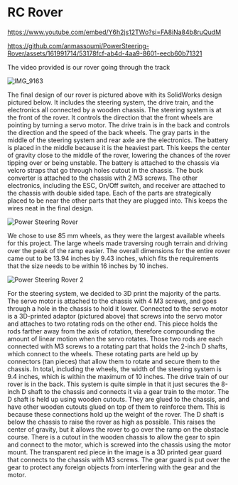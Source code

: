 # RC Rover

https://www.youtube.com/embed/Y6h2js12TWo?si=FA8iNa84b8ruQudM

https://github.com/anmassoumi/PowerSteering-Rover/assets/161991714/53178fcf-ab4d-4aa9-8601-eecb60b71321


The video provided is our rover going through the track

![IMG_9163](https://github.com/anmassoumi/Autonomous-Rover/assets/161991714/6d773c92-1811-4a94-bc4b-251a0f6b89cd)


The final design of our rover is pictured above with its SolidWorks design pictured below. It includes the steering system, the drive train, and the electronics all connected by a wooden chassis. The steering system is at the front of the rover. It controls the direction that the front wheels are pointing by turning a servo motor. The drive train is in the back and controls the direction and the speed of the back wheels.
The gray parts in the middle of the steering system and rear axle are the electronics. The battery is placed in the middle because it is the heaviest part. This keeps the center of gravity close to the middle of the rover, lowering the chances of the rover tipping over or being unstable. The battery is attached to the chassis via velcro straps that go through holes cutout in the chassis. The buck converter is attached to the chassis with 2 M3 screws. The other electronics, including the ESC, On/Off switch, and receiver are attached to the chassis with double sided tape. Each of the parts are strategically placed to be near the other parts that they are plugged into. This keeps the wires neat in the final design.


![Power Steering Rover](https://github.com/anmassoumi/PowerSteering-Rover/assets/161991714/e3dfcaf8-7c4c-46da-adab-241f4bcc5247)


We chose to use 85 mm wheels, as they were the largest available wheels for this project. The large wheels made traversing rough terrain and driving over the peak of the ramp easier. The overall dimensions for the entire rover came out to be 13.94 inches by 9.43 inches, which fits the requirements that the size needs to be within 16 inches by 10 inches.


![Power Steering Rover 2](https://github.com/anmassoumi/PowerSteering-Rover/assets/161991714/a61024b6-18b2-4f5d-aeb2-b74f01e71ef8)


For the steering system, we decided to 3D print the majority of the parts. The servo motor is attached to the chassis with 4 M3 screws, and goes through a hole in the chassis to hold it lower. Connected to the servo motor is a 3D-printed adaptor (pictured above) that screws into the servo motor and attaches to two rotating rods on the other end. This piece holds the rods farther away from the axis of rotation, therefore compounding the amount of linear motion when the servo rotates. Those two rods are each connected with M3 screws to a rotating part that holds the 2-inch D shafts, which connect to the wheels. These rotating parts are held up by connectors (tan pieces) that allow them to rotate and secure them to the chassis. In total, including the wheels, the width of the steering system is 9.4 inches, which is within the maximum of 10 inches.
The drive train of our rover is in the back. This system is quite simple in that it just secures the 8-inch D shaft to the chassis and connects it via a gear train to the motor. The D shaft is held up using wooden cutouts. They are glued to the chassis, and have other wooden cutouts glued on top of them to reinforce them. This is because these connections hold up the weight of the rover. The D shaft is below the chassis to raise the rover as high as possible. This raises the center of gravity, but it allows the rover to go over the ramp on the obstacle course. There is a cutout in the wooden chassis to allow the gear to spin and connect to the motor, which is screwed into the chassis using the motor mount. The transparent red piece in the image is a 3D printed gear guard that connects to the chassis with M3 screws. The gear guard is put over the gear to protect any foreign objects from interfering with the gear and the motor.
